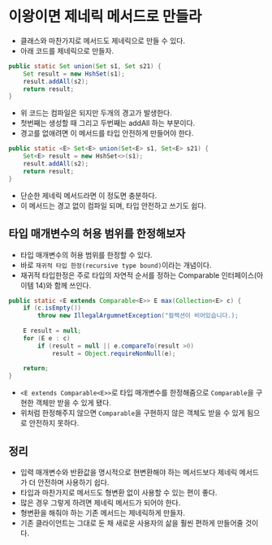 # 이왕이면 제네릭 메서드로 만들라

- 클래스와 마찬가지로 메서드도 제네릭으로 만들 수 있다.
- 아래 코드를 제네릭으로 만들자.
  
```java
public static Set union(Set s1, Set s21) {
	Set result = new HshSet(s1);
	result.addAll(s2);
	return result;
}
```

- 위 코드는 컴파일은 되지만 두개의 경고가 발생한다.
- 첫번째는 생성할 때 그리고 두번째는 addAll 하는 부분이다.
- 경고를 없애려면 이 메서드를 타입 안전하게 만들어야 한다.
  
```java
public static <E> Set<E> union(Set<E> s1, Set<E> s21) {
	Set<E> result = new HshSet<>(s1);
	result.addAll(s2);
	return result;
}
```
  
- 단순한 제네릭 메서드라면 이 정도면 충분하다.
- 이 메서드는 경고 없이 컴파일 되며, 타입 안전하고 쓰기도 쉽다.

## 타입 매개변수의 허용 범위를 한정해보자

- 타입 매개변수의 허용 범위를 한정할 수 있다.
- 바로 `재귀적 타입 한정(recursive type bound)`이라는 개념이다.
- 재귀적 타입한정은 주로 타입의 자연적 순서를 정하는 Comparable 인터페이스(아이템 14)와 함께 쓰인다.
  
```java
public static <E extends Comparable<E>> E max(Collection<E> c) {
	if (c.isEmpty())
		throw new IllegalArgumnetException("컬렉션이 비어있습니다.);
	
	E result = null;
	for (E e : c)
		if (result = null || e.compareTo(result >0)
			result = Object.requireNonNull(e);
		
	return;
}
```

- `<E extends Comparable<E>>`로 타입 매개변수를 한정해줌으로 `Comparable`을 구현한 객체만 받을 수 있게 됐다.
- 위처럼 한정해주지 않으면 `Comparable`을 구현하지 않은 객체도 받을 수 있게 됨으로 안전하지 못하다.

## 정리
- 입력 매개변수와 반환값을 명시적으로 현변환해야 하는 메서드보다 제네릭 메서드가 더 안전하며 사용하기 쉽다.
- 타입과 마찬가지로 메서드도 형변환 없이 사용할 수 있는 편이 좋다.
- 많은 경우 그렇게 하려면 제네릭 메서드가 되어야 한다.
- 형변환을 해줘야 하는 기존 메서드는 제네릭하게 만들자.
- 기존 클라이언트는 그대로 둔 채 새로운 사용자의 삶을 훨씬 편하게 만들어줄 것이다.